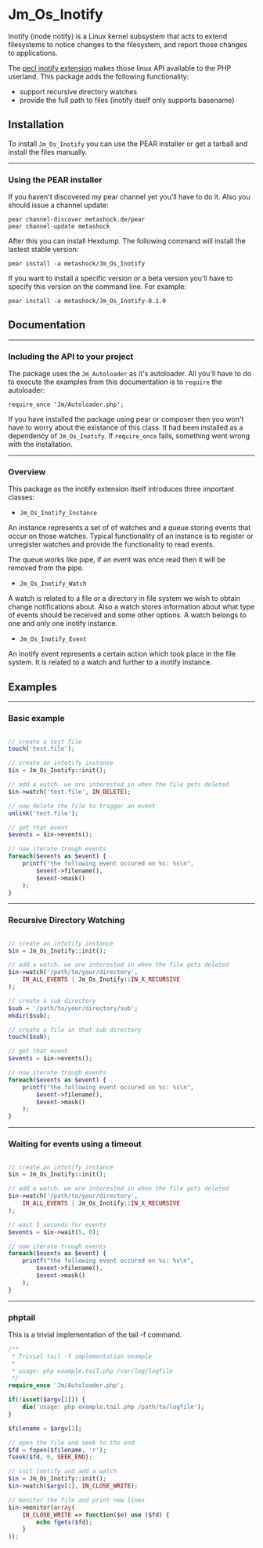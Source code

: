 # Jm_Os_Inotify

Inotify (inode notify) is a Linux kernel subsystem that acts to extend filesystems to notice changes to the filesystem, and report those changes to applications. 

The [pecl inotify extension]() makes those linux API available to the PHP userland. This package adds the following functionality:

- support recursive directory watches
- provide the full path to files (inotify itself only supports basename)



## Installation

To install `Jm_Os_Inotify` you can use the PEAR installer or get a tarball and install the files manually.

___
### Using the PEAR installer

If you haven't discovered my pear channel yet you'll have to do it. Also you should issue a channel update:

    pear channel-discover metashock.de/pear
    pear channel-update metashock

After this you can install Hexdump. The following command will install the lastest stable version:

    pear install -a metashock/Jm_Os_Inotify

If you want to install a specific version or a beta version you'll have to specify this version on the command line. For example:

    pear install -a metashock/Jm_Os_Inotify-0.1.0


## Documentation
___
### Including the API to your project

The package uses the `Jm_Autoloader` as it's autoloader. All you'll have to do to execute the examples from this documentation is to `require` the autoloader:

```<?php
require_once 'Jm/Autoloader.php';
```

If you have installed the package using pear or composer then you won't have to worry about the existance of this class. It had been installed as a dependency of `Jm_Os_Inotify`. If `require_once` fails, something went wrong with the installation.

___
### Overview

This package as the inotify extension itself introduces three important classes:

- `Jm_Os_Inotify_Instance`

An instance represents a set of of watches and a queue storing events that occur on those watches. Typical functionality of an instance is to register or unregister watches and provide the functionality to read events.

 The queue works like pipe, if an event was once read then it will be removed from the pipe. 

- `Jm_Os_Inotify_Watch`

A watch is related to a file or a directory in file system we wish to obtain change notifications about. Also a watch stores information about what type of events should be received and some other options. A watch belongs to one and only one inotify instance.

- `Jm_Os_Inotify_Event`

An inotify event represents a certain action which took place in the file system. It is related to a watch and further to a inotify instance.


## Examples

___
### Basic example

```php

// create a test file
touch('test.file');

// create an intotify instance
$in = Jm_Os_Inotify::init();

// add a watch. we are interested in when the file gets deleted
$in->watch('test.file', IN_DELETE);

// now delete the file to trigger an event
unlink('test.file');

// get that event
$events = $in->events();

// now iterate trough events
foreach($events as $event) {
    printf("the following event occured on %s: %s\n",
        $event->filename(),
        $event->mask()
    );
}
```
___
### Recursive Directory Watching

```php

// create an intotify instance
$in = Jm_Os_Inotify::init();

// add a watch. we are interested in when the file gets deleted
$in->watch('/path/to/your/directory',
    IN_ALL_EVENTS | Jm_Os_Inotify::IN_X_RECURSIVE
);

// create a sub directory
$sub = '/path/to/your/directory/sub';
mkdir($sub);

// create a file in that sub directory
touch($sub);

// get that event
$events = $in->events();

// now iterate trough events
foreach($events as $event) {
    printf("the following event occured on %s: %s\n",
        $event->filename(),
        $event->mask()
    );
}
```
___
### Waiting for events using a timeout

```php

// create an intotify instance
$in = Jm_Os_Inotify::init();

// add a watch. we are interested in when the file gets deleted
$in->watch('/path/to/your/directory',
    IN_ALL_EVENTS | Jm_Os_Inotify::IN_X_RECURSIVE
);

// wait 5 seconds for events
$events = $in->wait(5, 0);

// now iterate trough events
foreach($events as $event) {
    printf("the following event occured on %s: %s\n",
        $event->filename(),
        $event->mask()
    );
}
```
___
### phptail

This is a trivial implementation of the tail -f command.

```php
/**
 * Trivial tail -f implementation example
 *
 * usage: php example.tail.php /var/log/logfile
 */
require_once 'Jm/Autoloader.php';

if(!isset($argv[1])) {
    die('usage: php example.tail.php /path/to/logfile');
}

$filename = $argv[1];

// open the file and seek to the end
$fd = fopen($filename, 'r');
fseek($fd, 0, SEEK_END);

// init inotify and add a watch
$in = Jm_Os_Inotify::init();
$in->watch($argv[1], IN_CLOSE_WRITE);

// monitor the file and print new lines
$in->monitor(array(
    IN_CLOSE_WRITE => function($e) use ($fd) {
        echo fgets($fd);
    }   
));
```

